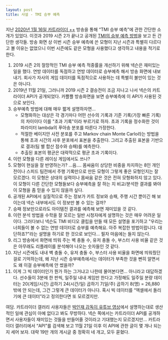 ```yaml
---
layout: post
title: 사설 - TMI 승부 예측
---
```


지난 [2020년 1월 16일 카트라이더 ++](https://youtu.be/Pb8ZGYBxCEI?t=9753) 방송을 통해 “TMI 승부 예측”에 관한 간단한 소개가 있었다. 이것과 2019 시즌 2가 끝나고 공개된 [TMI의 승부 예측 방법](https://tmi.nexon.com/kart/lab/19)을 보고 든 간단한 생각들. 방송 화면 상 이번 시즌 승부 예측에 쓴 모형이 지난 시즌과 특별히 다르다고 볼 이유는 없었으니 이번 시즌에도 같은 모형을 사용했다고 생각하고 내용을 적기로 한다. 

1. 2019 시즌 2의 절망적인 TMI 승부 예측 적중률을 개선하기 위해 넥슨은 재미있는 일을 했다. 연방 데이터를 독점하고 연방 데이터로 승부예측 해서 방송 화면에 내보내기. 회사가 자사의 게임 데이터를 독점적으로 사용하는 데 특별히 불만이 있는 것은 아니다.
2. 2019년 11월 21일, 그러니까 2019 시즌 2 결승전이 조금 지나고 나서 넥슨의 카트라이더 API가 공개되었다. 카쁠쁠 방송화면을 보면 승부예측에 이 API가 사용된 것으로 보인다.
3. 승부예측 방법에 대해 매우 짧게 설명하자면...
    - 모형화하는 대상은 각 경기마다 어떤 선수의 기록과 기준 기록(가장 빠른 기록)의 차이이다 이를 "초과 기록"이라 부르기로 하자. 초과 기록을 정수화한 것이 파라미터 lambda의 푸아송 분포를 따른다 가정한다. 
    - 적절한 베이지안 사전 분포를 주고 Markov chain Monte Carlo라는 방법을 통해 초과 시간의 사후 분포에서 표본을 추출한다. 그리고 추출된 표본을 기반으로 결과(팀 별 합산 점수와 승패)를 예측한다. 
    - 추출된 표본의 평균은 대략적으로 평균 초과 기록이다.
4. 이런 모형을 다른 레이싱 게임에서도 쓰나?
5. 모형이 현실을 잘 반영하는가? ...음.... 몸싸움이 상당한 비중을 차지하는 8인 개인전이나 스피드 팀전에서 주행 기록만으로 만든 모형이 그렇게 좋은 모형인지는 잘 모르겠다. 이 모형은 상대의 실력이나 몸싸움 같은 것은 전혀 모형화하지 않고 있다. 이 모형이 다른 간단한 모형들보다 승부예측을 잘 하는 지 비교/분석한 결과를 봐야 이 모형을 좀 믿을 수 있지 않을까 싶다.
6. 공개된 API에서 실질적으로 주는 정보가 카트 정보와 승패, 주행 시간 뿐이긴 해 보이는데 넥슨 내부에서도 이 정보만 볼 수 있는 걸까?
7. 승패 정보만으로라도 아이템전 결과를 예측해 보면 재미있을 것 같다.
8. 이런 분석 방법을 수학을 잘 모르는 일반 시청자에게 설명하는 것은 매우 어려운 일이다. 그러다보니 넥슨도 TMI 비디오 클립을 만들 때 모든 설명을 포기하고 "우리는 너희들이 볼 수 없는 연방 데이터로 승부를 예측해요. 아주 복잡한 방법이랍니다. 대단하죠?"라는 설명을 하기로 한 것으로 보인다... 필자 마음에는 들지 않는다.
9. 리그 방송에서 화면에 띄워 주는 벽 충돌 수, 유저 충돌 수, 부스터 사용 비율 같은 것은 아무래도 리플레이를 분석해야 나오는 숫자들인 것 같다.
10. 지난 시즌에도 내내 벽 충돌 수, 유저 충돌 수, 부스터 사용 비율을 화면에 띄워줬던 걸로 기억하는데, 왜 지난 시즌 승부예측에서는 데이터가 부족한 것을 뻔히 알면서도 왜 이걸 승부예측에 안 썼을까?
11. 이게 그 빅 데이터인가 뭔가 하는 그거냐고 나한테 물어본다면... 아니라고 대답하겠다. 선수들이 3분에 한 판씩, 일주일 내내 게임만 한다고 가정해도 일주일 분량 데이터는 20(게임/시간) 곱하기 24(시간/일) 곱하기 7(일/주) 곱하기 8(명) = 26,880밖에 안 되는데, 그건 그렇게 큰 데이터가 아니다. 혹시 빅 데이터를 “엑셀에서 돌리기에 큰 데이터”라고 정의한다면 또 모르겠지만.

여담. 카트라이더 갤러리 사용자들은 [박인재 감독이 유튜브 영상](https://youtu.be/1zCzVqNs2J4?t=343)에서 설명하는대로 생산적인 일에 관심이 아예 없다고 봐도 무방하다. 
넥슨 쪽에서는 카트라이더 API를 공개하면서 사용자들이 재미있는 것들을 만들어줄 것이라고 기대했는지 모르겠지만... 
카트라이더 갤러리에서 “API”를 검색해 보고 11월 21일 이후 이 API에 관한 글이 몇 개나 되는 지 세어 보자. 대략 19만 개의 게시글 중 정확히 네 개고, 모두 묻혔다.
